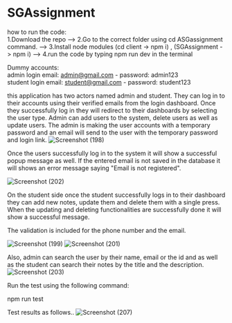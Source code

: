 # SGAssignment

how to run the code:                                                    
1.Download the repo --> 2.Go to the correct folder using cd ASGassignment command. --> 3.Install node modules (cd client -> npm i) , (SGAssignment -> npm i) --> 4.run the code by typing npm run dev in the terminal
  
 Dummy accounts:                                                
 admin login email: admin@gmail.com - password: admin123                                         
 student login email: student@gmail.com - password: student123


this application has two actors named admin and student. They can log in to their accounts using their verified emails from the login dashboard. Once they successfully log in they will redirect to their dashboards by selecting the user type.
Admin can add users to the system, delete users as well as update users. The admin is making the user accounts with a temporary password and an email will send to the user with the temporary password and login link.
 ![Screenshot (198)](https://user-images.githubusercontent.com/89120566/184387666-7decf654-824f-4948-b78c-dee0f0daa099.png)

Once the users successfully log in to the system it will show a successful popup message as well. If the entered email is not saved in the database it will shows an error message saying "Email is not registered".

![Screenshot (202)](https://user-images.githubusercontent.com/89120566/184394038-ad21dfe3-eaa0-4f27-94d4-4c47db3eda1f.png)

On the student side once the student successfully logs in to their dashboard they can add new notes, update them and delete them with a single press.
When the updating and deleting functionalities are successfully done it will show a successful message.

The validation is included for the phone number and the email.


![Screenshot (199)](https://user-images.githubusercontent.com/89120566/184390413-3501aa6c-7008-48e0-9162-095b175e2f77.png)
![Screenshot (201)](https://user-images.githubusercontent.com/89120566/184390443-0cbb1757-9f82-447c-b8df-9225c94c57c3.png)

Also, admin can search the user by their name, email or the id and as well as the student can search their notes by the title and the description.
![Screenshot (203)](https://user-images.githubusercontent.com/89120566/184459728-1e685e0c-a9ed-4f5d-b7e3-a829cd6f14d0.png)
 
Run the test using the following command:

npm run test

Test results as follows..
![Screenshot (207)](https://user-images.githubusercontent.com/89120566/184467683-548a62e0-6526-4a19-b0bf-4c7000e2f2e0.png)


